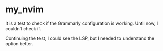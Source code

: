 # my_nvim

It is a test to check if the Grammarly configuration is working.
Until now, I couldn't check if.

Continuing the test, I could see the LSP, but I needed to understand the option better.



